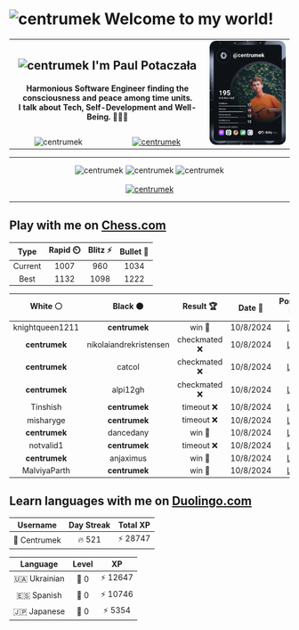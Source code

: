 <h1>
  <img
    src="https://emojis.slackmojis.com/emojis/images/1531849430/4246/blob-sunglasses.gif"
    width="30"
    alt="centrumek"
  />
  Welcome to my world!
</h1>

<table>
  <tbody>
    <tr>
      <td align="center" width="70%" colspan="2">
        <h2>
          <img
            src="https://raw.githubusercontent.com/MartinHeinz/MartinHeinz/master/wave.gif"
            width="30px"
            alt="centrumek"
          />
          I'm Paul Potaczała
        </h2>
        <h4>
          Harmonious Software Engineer finding the consciousness and peace among time units.
          <br/>
          I talk about Tech, Self-Development and Well-Being. 🌿🧘🚀
        </h4>
      </td>
      <td width="30%" rowspan="2">
        <a href="https://app.daily.dev/centrumek">
          <img
            src="./devcard.svg"
            alt="centrumek"
          />
        </a>
      </td>
    </tr>
    <tr align="center">
      <td>
        <img
          src="https://komarev.com/ghpvc/?username=centrumek&label=visitors&color=0e75b6&style=flat"
          alt="centrumek"
        >
      </td>
      <td>
        <a href="https://stackoverflow.com/users/14496012/centrumek">
          <img
            src="https://stackoverflow.com/users/flair/14496012.png?theme=dark"
            alt="centrumek"
          >
        </a>
      </td>
    </tr>
  </tbody>
</table>

---
<div align="center">
  <img 
    src="https://github-readme-stats.vercel.app/api?username=centrumek&show_icons=true&count_private=true&theme=dark&hide_border=true&hide=issues,contribs&bg_color=00000000"
    alt="centrumek"
  />
  <img
    src="https://github-readme-stats.vercel.app/api/top-langs/?username=centrumek&layout=compact&hide_border=true&theme=dark&bg_color=00000000&langs_count=6&exclude_repo=air-statistic-app"
    alt="centrumek"
  />
  <img 
    src="https://github-readme-streak-stats.herokuapp.com?user=centrumek&theme=dark&hide_border=true&background=FFFFFF00"
    alt="centrumek"
  />
  <br/>
  <br/>
  <a href="https://www.buymeacoffee.com/centrumek">
    <img
      src="https://cdn.buymeacoffee.com/buttons/v2/default-orange.png"
      height="50"
      width="210"
      alt="centrumek"
    />
  </a>
</div>

---

## Play with me on [Chess.com](https://www.chess.com/member/centrumek)

<div align="center">
<!--START_SECTION:chessStats-->
<!-- Automatically generated with https://github.com/Balastrong/chess-stats-action -->

| Type | Rapid ⏲️ | Blitz ⚡ | Bullet 🔫 |
|:---:|:---:|:---:|:---:|
| Current | 1007 | 960 | 1034 |
| Best | 1132 | 1098 | 1222 |

| White ⚪ | Black ⚫ | Result 🏆 | Date 📅 | Position 🗺️ | Type 🕕 |
|:---:|:---:|:---:|:---:|:---:|:---:|
| knightqueen1211 | **centrumek** | win 🥇 | 10/8/2024 | <a href="http://www.ee.unb.ca/cgi-bin/tervo/fen.pl?select=8/pp5p/3k4/3p4/3P2P1/3Br1K1/PPP2PP1/3R4 w - -">Link</a> | Bullet |
| **centrumek** | nikolaiandrekristensen | checkmated ❌ | 10/8/2024 | <a href="http://www.ee.unb.ca/cgi-bin/tervo/fen.pl?select=3r2k1/pp3ppp/8/4pP2/8/P2n1PN1/KrP3PP/R4R2 w - -">Link</a> | Bullet |
| **centrumek** | catcol | checkmated ❌ | 10/8/2024 | <a href="http://www.ee.unb.ca/cgi-bin/tervo/fen.pl?select=1k6/6pp/5n2/3Bp3/4P3/bp1R1P2/1rn3PP/K3R3 w - -">Link</a> | Bullet |
| **centrumek** | alpi12gh | checkmated ❌ | 10/8/2024 | <a href="http://www.ee.unb.ca/cgi-bin/tervo/fen.pl?select=2k5/p1p1p3/2p1P3/8/8/P7/6r1/K6q w - -">Link</a> | Bullet |
| Tinshish | **centrumek** | timeout ❌ | 10/8/2024 | <a href="http://www.ee.unb.ca/cgi-bin/tervo/fen.pl?select=5Q2/kp6/8/p1pR4/2P3K1/1P5p/P6P/8 b - -">Link</a> | Bullet |
| misharyge | **centrumek** | timeout ❌ | 10/8/2024 | <a href="http://www.ee.unb.ca/cgi-bin/tervo/fen.pl?select=8/1b3r1k/4K1p1/p5P1/2p5/8/7P/8 b - -">Link</a> | Bullet |
| **centrumek** | dancedany | win 🥇 | 10/8/2024 | <a href="http://www.ee.unb.ca/cgi-bin/tervo/fen.pl?select=5kr1/3q1p2/p2p2p1/Pp1P2Pp/3b1PnP/8/2P1Q1B1/3R3K b - -">Link</a> | Bullet |
| notvalid1 | **centrumek** | timeout ❌ | 10/8/2024 | <a href="http://www.ee.unb.ca/cgi-bin/tervo/fen.pl?select=2b5/p5R1/2p5/1p1N4/1k1Pp2P/4K3/PPP5/8 b - -">Link</a> | Bullet |
| **centrumek** | anjaximus | win 🥇 | 10/8/2024 | <a href="http://www.ee.unb.ca/cgi-bin/tervo/fen.pl?select=5Q2/5Rpk/pK5p/1p1p2pP/q3r3/P1P5/P6P/8 b - -">Link</a> | Bullet |
| MalviyaParth | **centrumek** | win 🥇 | 10/8/2024 | <a href="http://www.ee.unb.ca/cgi-bin/tervo/fen.pl?select=8/8/8/5K1p/8/5prk/8/8 w - -">Link</a> | Bullet |

<!--END_SECTION:chessStats-->
</div>

## Learn languages with me on [Duolingo.com](https://www.duolingo.com/profile/Centrumek)

<div align="center">
<!--START_SECTION:duolingoStats-->
<!-- Automatically generated with https://github.com/centrumek/duolingo-readme-stats-->

| Username | Day Streak | Total XP |
|:---:|:---:|:---:|
| 👤 Centrumek | 🔥 521 | ⚡ 28747 |

| Language | Level | XP |
|:---:|:---:|:---:|
| 🇺🇦 Ukrainian | 👑 0 | ⚡ 12647 |
| 🇪🇸 Spanish | 👑 0 | ⚡ 10746 |
| 🇯🇵 Japanese | 👑 0 | ⚡ 5354 |

<!--END_SECTION:duolingoStats-->
</div>
<!--
**centrumek/centrumek** is a ✨ _special_ ✨ repository because its `README.md` (this file) appears on your GitHub profile.

Here are some ideas to get you started:

- 🔭 I’m currently working on ...
- 🌱 I’m currently learning ...
- 👯 I’m looking to collaborate on ...
- 🤔 I’m looking for help with ...
- 💬 Ask me about ...
- 📫 How to reach me: ...
- 😄 Pronouns: ...
- ⚡ Fun fact: ...
-->

